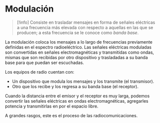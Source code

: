 # Modulación

> [!info]
> Consiste en trasladar mensajes en forma de señales eléctricas a una frecuencia más elevada con respecto a aquellas en las que se producen; a esta frecuencia se le conoce como *banda base*.


La modulación coloca los mensajes a lo largo de frecuencias previamente definidas en el espectro radioeléctrico.
Las señales eléctricas moduladas son convertidas en señales electromagnéticas y transmitidas como ondas, mismas que son recibidas por otro dispositivo y trasladadas a su banda base para que puedan ser escuchadas.

Los equipos de radio cuentan con:
- Un dispositivo que modula los mensajes y los transmite (el transmisor).
- Otro que los recibe y los regresa a su banda base (el receptor).

Cuando la distancia entre el emisor y el receptor es muy larga, podemos convertir las señales eléctricas en ondas electromagnéticas, agregarles potencia y transmitirlas en por el espacio libre.

A grandes rasgos, este es el proceso de las radiocomunicaciones.
